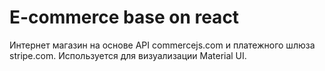# E-commerce base on react
Интернет магазин на основе API commercejs.com и платежного шлюза stripe.com.
Используется для визуализации Material UI.